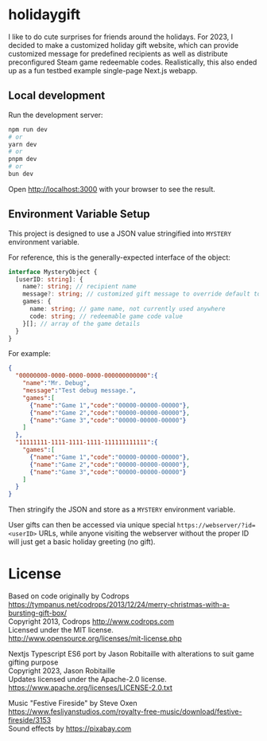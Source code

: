 # holidaygift
I like to do cute surprises for friends around the holidays. For 2023, I decided to make a customized holiday gift website, which can provide customized message for predefined recipients as well as distribute preconfigured Steam game redeemable codes. Realistically, this also ended up as a fun testbed example single-page Next.js webapp.

## Local development

Run the development server:

```bash
npm run dev
# or
yarn dev
# or
pnpm dev
# or
bun dev
```

Open [http://localhost:3000](http://localhost:3000) with your browser to see the result.

## Environment Variable Setup

This project is designed to use a JSON value stringified into `MYSTERY` environment variable.

For reference, this is the generally-expected interface of the object:

```ts
interface MysteryObject {
  [userID: string]: {
    name?: string; // recipient name
    message?: string; // customized gift message to override default top message
    games: {
      name: string; // game name, not currently used anywhere
      code: string; // redeemable game code value
    }[]; // array of the game details
  }
}
```

For example:

```json
{
  "00000000-0000-0000-0000-000000000000":{
    "name":"Mr. Debug",
    "message":"Test debug message.",
    "games":[
      {"name":"Game 1","code":"00000-00000-00000"},
      {"name":"Game 2","code":"00000-00000-00000"},
      {"name":"Game 3","code":"00000-00000-00000"}
    ]
  },
  "11111111-1111-1111-1111-111111111111":{
    "games":[
      {"name":"Game 1","code":"00000-00000-00000"},
      {"name":"Game 2","code":"00000-00000-00000"},
      {"name":"Game 3","code":"00000-00000-00000"}
    ]
  }
}
```
Then stringify the JSON and store as a `MYSTERY` environment variable.

User gifts can then be accessed via unique special `https://webserver/?id=<userID>` URLs, while anyone visiting the webserver without the proper ID will just get a basic holiday greeting (no gift).

# License

Based on code  originally by Codrops https://tympanus.net/codrops/2013/12/24/merry-christmas-with-a-bursting-gift-box/<br> 
Copyright 2013, Codrops http://www.codrops.com<br> 
Licensed under the MIT license.<br> 
http://www.opensource.org/licenses/mit-license.php

Nextjs Typescript ES6 port by Jason Robitaille with alterations to suit game gifting purpose<br> 
Copyright 2023, Jason Robitaille<br> 
Updates licensed under the Apache-2.0 license.<br> 
https://www.apache.org/licenses/LICENSE-2.0.txt<br> 

Music "Festive Fireside" by Steve Oxen https://www.fesliyanstudios.com/royalty-free-music/download/festive-fireside/3153<br> 
Sound effects by https://pixabay.com
